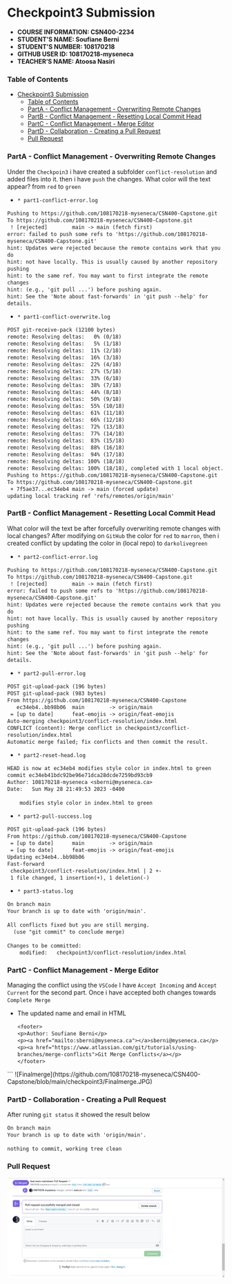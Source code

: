 # Checkpoint3 Submission

- **COURSE INFORMATION: CSN400-2234**
- **STUDENT’S NAME: Soufiane Berni**
- **STUDENT'S NUMBER: 108170218**
- **GITHUB USER ID: 108170218-myseneca**
- **TEACHER’S NAME: Atoosa Nasiri**

### Table of Contents
- [Checkpoint3 Submission](#checkpoint3-submission)
    - [Table of Contents](#table-of-contents)
    - [PartA - Conflict Management - Overwriting Remote Changes](#parta---conflict-management---overwriting-remote-changes)
    - [PartB - Conflict Management - Resetting Local Commit Head](#partb---conflict-management---resetting-local-commit-head)
    - [PartC - Conflict Management - Merge Editor](#partc---conflict-management---merge-editor)
    - [PartD - Collaboration - Creating a Pull Request](#partd---collaboration---creating-a-pull-request)
    - [Pull Request](#pull-request)

### PartA - Conflict Management - Overwriting Remote Changes
Under the `Checkpoin3` i have created a subfolder `conflict-resolution` 
and added files into it. then i have `push` the changes. What color will the text appear? from `red` to `green`

- `* part1-conflict-error.log`

```
Pushing to https://github.com/108170218-myseneca/CSN400-Capstone.git
To https://github.com/108170218-myseneca/CSN400-Capstone.git
 ! [rejected]        main -> main (fetch first)
error: failed to push some refs to 'https://github.com/108170218-myseneca/CSN400-Capstone.git'
hint: Updates were rejected because the remote contains work that you do
hint: not have locally. This is usually caused by another repository pushing
hint: to the same ref. You may want to first integrate the remote changes
hint: (e.g., 'git pull ...') before pushing again.
hint: See the 'Note about fast-forwards' in 'git push --help' for details.
```
- `* part1-conflict-overwrite.log`

```
POST git-receive-pack (12100 bytes)
remote: Resolving deltas:   0% (0/18)        
remote: Resolving deltas:   5% (1/18)        
remote: Resolving deltas:  11% (2/18)        
remote: Resolving deltas:  16% (3/18)        
remote: Resolving deltas:  22% (4/18)        
remote: Resolving deltas:  27% (5/18)        
remote: Resolving deltas:  33% (6/18)        
remote: Resolving deltas:  38% (7/18)        
remote: Resolving deltas:  44% (8/18)        
remote: Resolving deltas:  50% (9/18)        
remote: Resolving deltas:  55% (10/18)        
remote: Resolving deltas:  61% (11/18)        
remote: Resolving deltas:  66% (12/18)        
remote: Resolving deltas:  72% (13/18)        
remote: Resolving deltas:  77% (14/18)        
remote: Resolving deltas:  83% (15/18)        
remote: Resolving deltas:  88% (16/18)        
remote: Resolving deltas:  94% (17/18)        
remote: Resolving deltas: 100% (18/18)        
remote: Resolving deltas: 100% (18/18), completed with 1 local object.        
Pushing to https://github.com/108170218-myseneca/CSN400-Capstone.git
To https://github.com/108170218-myseneca/CSN400-Capstone.git
 + 7f5ae37...ec34eb4 main -> main (forced update)
updating local tracking ref 'refs/remotes/origin/main'
```


### PartB - Conflict Management - Resetting Local Commit Head
What color will the text be after forcefully overwriting remote changes with local changes? After modifying on `GitHub` the color for `red` to `marron`, 
then i created conflict by updating the color in (local repo) to `darkolivegreen`

- `* part2-conflict-error.log`

```
Pushing to https://github.com/108170218-myseneca/CSN400-Capstone.git
To https://github.com/108170218-myseneca/CSN400-Capstone.git
 ! [rejected]        main -> main (fetch first)
error: failed to push some refs to 'https://github.com/108170218-myseneca/CSN400-Capstone.git'
hint: Updates were rejected because the remote contains work that you do
hint: not have locally. This is usually caused by another repository pushing
hint: to the same ref. You may want to first integrate the remote changes
hint: (e.g., 'git pull ...') before pushing again.
hint: See the 'Note about fast-forwards' in 'git push --help' for details.
```
- `* part2-pull-error.log`

```
POST git-upload-pack (196 bytes)
POST git-upload-pack (983 bytes)
From https://github.com/108170218-myseneca/CSN400-Capstone
   ec34eb4..bb98b06  main        -> origin/main
 = [up to date]      feat-emojis -> origin/feat-emojis
Auto-merging checkpoint3/conflict-resolution/index.html
CONFLICT (content): Merge conflict in checkpoint3/conflict-resolution/index.html
Automatic merge failed; fix conflicts and then commit the result.
```

- `* part2-reset-head.log`

```
HEAD is now at ec34eb4 modifies style color in index.html to green
commit ec34eb41bdc92be96e71dca28dcde7259bd93cb9
Author: 108170218-myseneca <sberni@myseneca.ca>
Date:   Sun May 28 21:49:53 2023 -0400

    modifies style color in index.html to green
```

- `* part2-pull-success.log`

```
POST git-upload-pack (196 bytes)
From https://github.com/108170218-myseneca/CSN400-Capstone
 = [up to date]      main        -> origin/main
 = [up to date]      feat-emojis -> origin/feat-emojis
Updating ec34eb4..bb98b06
Fast-forward
 checkpoint3/conflict-resolution/index.html | 2 +-
 1 file changed, 1 insertion(+), 1 deletion(-)
```
- `* part3-status.log`

```
On branch main
Your branch is up to date with 'origin/main'.

All conflicts fixed but you are still merging.
  (use "git commit" to conclude merge)

Changes to be committed:
	modified:   checkpoint3/conflict-resolution/index.html
```
### PartC - Conflict Management - Merge Editor
Managing the conflict using the `VSCode` I have `Accept Incoming` and `Accept Current` for the second part. Once i have accepted both changes 
towards `Complete Merge` 

- The updated name and email in HTML
  ```
  <footer>
  <p>Author: Soufiane Berni</p>
  <p><a href="mailto:sberni@myseneca.ca"></a>sberni@myseneca.ca</p>
  <p><a href="https://www.atlassian.com/git/tutorials/using-branches/merge-conflicts">Git Merge Conflicts</a></p>
  </footer>
</html>
```
![Finalmerge](https://github.com/108170218-myseneca/CSN400-Capstone/blob/main/checkpoint3/Finalmerge.JPG)


### PartD - Collaboration - Creating a Pull Request
After runing `git status` it showed the result below
```
On branch main
Your branch is up to date with 'origin/main'.

nothing to commit, working tree clean
```
### Pull Request
![pullrequest](https://github.com/108170218-myseneca/CSN400-Capstone/blob/main/checkpoint3/pullrequest.jpg)

